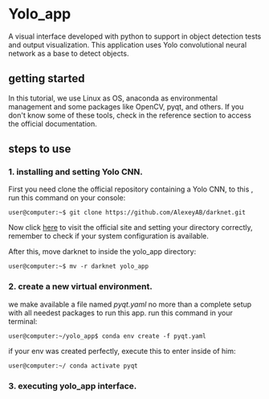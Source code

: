 # Yolo_app
A visual interface developed with python to support in object detection tests and output visualization. This application uses Yolo convolutional neural network as a base to detect objects.

## getting started
In this tutorial, we use Linux as OS, anaconda as environmental management and some packages like OpenCV, pyqt, and others. If you don't know some of these tools, check in the reference section to access the official documentation.

## steps to use
### 1. installing and setting Yolo CNN.
First you need clone the official repository containing a Yolo CNN, to this , run this command on your console:
```console
user@computer:~$ git clone https://github.com/AlexeyAB/darknet.git
```
Now click [here](https://pjreddie.com/darknet/yolo/) to visit the official site and setting your directory correctly, remember to check if your system configuration is available.

After this, move darknet  to inside the yolo_app directory:
```console
user@computer:~$ mv -r darknet yolo_app
```
### 2. create a new virtual environment.
we make available a file named *pyqt.yaml* no more than a complete setup with all needest packages to run this app.
run this command in your terminal:

```console
user@computer:~/yolo_app$ conda env create -f pyqt.yaml
```
if your env was created perfectly, execute this to enter inside of him:

```console
user@computer:~/ conda activate pyqt
```
### 3. executing yolo_app interface.
